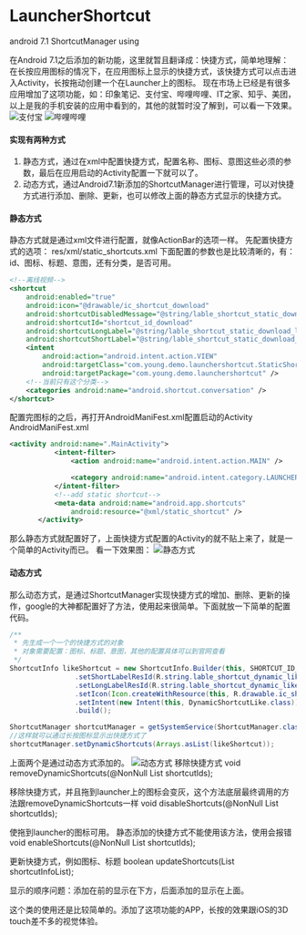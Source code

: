 # LauncherShortcut
android 7.1 ShortcutManager using

在Android 7.1之后添加的新功能，这里就暂且翻译成：快捷方式，简单地理解：在长按应用图标的情况下，在应用图标上显示的快捷方式，该快捷方式可以点击进入Activity，长按拖动创建一个在Launcher上的图标。
  现在市场上已经是有很多应用增加了这项功能，如：印象笔记、支付宝、哔哩哔哩、IT之家、知乎、美团，以上是我的手机安装的应用中看到的，其他的就暂时没了解到，可以看一下效果。
 ![支付宝](http://olah6fzfx.bkt.clouddn.com/%E6%94%AF%E4%BB%98%E5%AE%9D_shortcut.png) ![哔哩哔哩](http://olah6fzfx.bkt.clouddn.com/%E5%93%94%E5%93%A9%E5%93%94%E5%93%A9_shortcut.png)
#### 实现有两种方式

 1. 静态方式，通过在xml中配置快捷方式，配置名称、图标、意图这些必须的参数，最后在应用启动的Activity配置一下就可以了。
 2. 动态方式，通过Android7.1新添加的ShortcutManager进行管理，可以对快捷方式进行添加、删除、更新，也可以修改上面的静态方式显示的快捷方式。

#### 静态方式
静态方式就是通过xml文件进行配置，就像ActionBar的选项一样。
先配置快捷方式的选项：
res/xml/static_shortcuts.xml 下面配置的参数也是比较清晰的，有：id、图标、标题、意图，还有分类，是否可用。
``` xml
<!--离线视频-->
<shortcut
    android:enabled="true"
    android:icon="@drawable/ic_shortcut_download"
    android:shortcutDisabledMessage="@string/lable_shortcut_static_download_disable"
    android:shortcutId="shortcut_id_download"
    android:shortcutLongLabel="@string/lable_shortcut_static_download_long"
    android:shortcutShortLabel="@string/lable_shortcut_static_download_short">
    <intent
        android:action="android.intent.action.VIEW"
        android:targetClass="com.young.demo.launchershortcut.StaticShortcutDownload"
        android:targetPackage="com.young.demo.launchershortcut" />
    <!--当前只有这个分类-->
    <categories android:name="android.shortcut.conversation" />
</shortcut>

```
配置完图标的之后，再打开AndroidManiFest.xml配置启动的Activity
AndroidManiFest.xml
``` xml
<activity android:name=".MainActivity">
           <intent-filter>
               <action android:name="android.intent.action.MAIN" />

               <category android:name="android.intent.category.LAUNCHER" />
           </intent-filter>
           <!--add static shortcut-->
           <meta-data android:name="android.app.shortcuts"
               android:resource="@xml/static_shortcut" />
       </activity>
```

那么静态方式就配置好了，上面快捷方式配置的Activity的就不贴上来了，就是一个简单的Activity而已。
看一下效果图：
![静态方式](http://olah6fzfx.bkt.clouddn.com/%E9%9D%99%E6%80%81%E6%96%B9%E5%BC%8F.PNG)

#### 动态方式
那么动态方式，是通过ShortcutManager实现快捷方式的增加、删除、更新的操作，google的大神都配置好了方法，使用起来很简单。下面就放一下简单的配置代码。

``` java
/**
 * 先生成一个一个的快捷方式的对象
 * 对象需要配置：图标、标题、意图，其他的配置具体可以到官网查看
 */
ShortcutInfo likeShortcut = new ShortcutInfo.Builder(this, SHORTCUT_ID_LIKE)
                .setShortLabelResId(R.string.lable_shortcut_dynamic_like_short)
                .setLongLabelResId(R.string.lable_shortcut_dynamic_like_long)
                .setIcon(Icon.createWithResource(this, R.drawable.ic_shortcut_like))
                .setIntent(new Intent(this, DynamicShortcutLike.class))
                .build();

ShortcutManager shortcutManager = getSystemService(ShortcutManager.class);
//这样就可以通过长按图标显示出快捷方式了
shortcutManager.setDynamicShortcuts(Arrays.asList(likeShortcut));


```
上面两个是通过动态方式添加的。
![动态方式](http://olah6fzfx.bkt.clouddn.com/%E5%8A%A8%E6%80%81%E6%96%B9%E5%BC%8F.PNG)
移除快捷方式
void removeDynamicShortcuts(@NonNull List<String> shortcutIds);

移除快捷方式，并且拖到launcher上的图标会变灰，这个方法底层最终调用的方法跟removeDynamicShortcuts一样
void disableShortcuts(@NonNull List<String> shortcutIds);

使拖到launcher的图标可用。  静态添加的快捷方式不能使用该方法，使用会报错
void enableShortcuts(@NonNull List<String> shortcutIds);

更新快捷方式，例如图标、标题
boolean updateShortcuts(List<ShortcutInfo> shortcutInfoList);

显示的顺序问题：添加在前的显示在下方，后面添加的显示在上面。

这个类的使用还是比较简单的。添加了这项功能的APP，长按的效果跟iOS的3D touch差不多的视觉体验。
